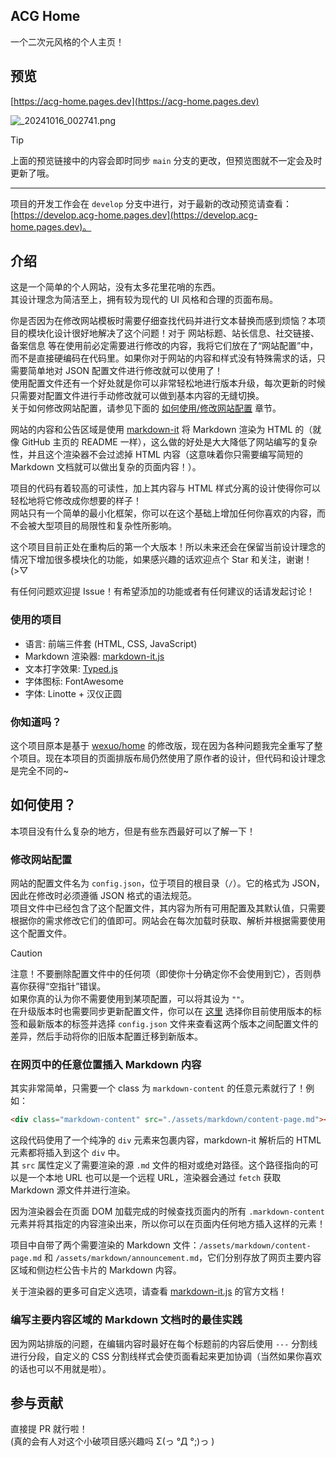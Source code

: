## ACG Home

一个二次元风格的个人主页！  

## 预览

[https://acg-home.pages.dev](https://acg-home.pages.dev)

![_20241016_002741.png](https://s2.loli.net/2024/10/16/fvapGBQDeRkzTHh.png)

> [!TIP]  
> 上面的预览链接中的内容会即时同步 `main` 分支的更改，但预览图就不一定会及时更新了哦。

---

项目的开发工作会在 `develop` 分支中进行，对于最新的改动预览请查看：[https://develop.acg-home.pages.dev](https://develop.acg-home.pages.dev)。

## 介绍

这是一个简单的个人网站，没有太多花里花哨的东西。  
其设计理念为简洁至上，拥有较为现代的 UI 风格和合理的页面布局。

你是否因为在修改网站模板时需要仔细查找代码并进行文本替换而感到烦恼？本项目的模块化设计很好地解决了这个问题！对于 网站标题、站长信息、社交链接、备案信息 等在使用前必定需要进行修改的内容，我将它们放在了“网站配置”中，而不是直接硬编码在代码里。如果你对于网站的内容和样式没有特殊需求的话，只需要简单地对 JSON 配置文件进行修改就可以使用了！  
使用配置文件还有一个好处就是你可以非常轻松地进行版本升级，每次更新的时候只需要对配置文件进行手动修改就可以做到基本内容的无缝切换。  
关于如何修改网站配置，请参见下面的 [如何使用/修改网站配置](#修改网站配置) 章节。

网站的内容和公告区域是使用 [markdown-it](https://github.com/markdown-it/markdown-it) 将 Markdown 渲染为 HTML 的（就像 GitHub 主页的 README 一样），这么做的好处是大大降低了网站编写的复杂性，并且这个渲染器不会过滤掉 HTML 内容（这意味着你只需要编写简短的 Markdown 文档就可以做出复杂的页面内容！）。

项目的代码有着较高的可读性，加上其内容与 HTML 样式分离的设计使得你可以轻松地将它修改成你想要的样子！  
网站只有一个简单的最小化框架，你可以在这个基础上增加任何你喜欢的内容，而不会被大型项目的局限性和复杂性所影响。

这个项目目前正处在重构后的第一个大版本！所以未来还会在保留当前设计理念的情况下增加很多模块化的功能，如果感兴趣的话欢迎点个 Star 和关注，谢谢！\(>▽

有任何问题欢迎提 Issue！有希望添加的功能或者有任何建议的话请发起讨论！

### 使用的项目

- 语言: 前端三件套 (HTML, CSS, JavaScript)
- Markdown 渲染器: [markdown-it.js](https://github.com/markdown-it/markdown-it)
- 文本打字效果: [Typed.js](https://github.com/mattboldt/typed.js)
- 字体图标: FontAwesome
- 字体: Linotte + 汉仪正圆

### 你知道吗？

这个项目原本是基于 [wexuo/home](https://github.com/wexuo/home) 的修改版，现在因为各种问题我完全重写了整个项目。现在本项目的页面排版布局仍然使用了原作者的设计，但代码和设计理念是完全不同的~

## 如何使用？

本项目没有什么复杂的地方，但是有些东西最好可以了解一下！

### 修改网站配置

网站的配置文件名为 `config.json`，位于项目的根目录（`/`）。它的格式为 JSON，因此在修改时必须遵循 JSON 格式的语法规范。  
项目文件中已经包含了这个配置文件，其内容为所有可用配置及其默认值，只需要根据你的需求修改它们的值即可。网站会在每次加载时获取、解析并根据需要使用这个配置文件。

> [!CAUTION]  
> 注意！不要删除配置文件中的任何项（即使你十分确定你不会使用到它），否则恭喜你获得“空指针”错误。  
> 如果你真的认为你不需要使用到某项配置，可以将其设为 `""`。  
> 在升级版本时也需要同步更新配置文件，你可以在 [这里](https://github.com/ChengCheng0v0/ACG-Home/compare) 选择你目前使用版本的标签和最新版本的标签并选择 `config.json` 文件来查看这两个版本之间配置文件的差异，然后手动将你的旧版本配置迁移到新版本。

### 在网页中的任意位置插入 Markdown 内容

其实非常简单，只需要一个 class 为 `markdown-content` 的任意元素就行了！例如：

``` html
<div class="markdown-content" src="./assets/markdown/content-page.md"></div>
```

这段代码使用了一个纯净的 `div` 元素来包裹内容，markdown-it 解析后的 HTML 元素都将插入到这个 `div` 中。  
其 `src` 属性定义了需要渲染的源 `.md` 文件的相对或绝对路径。这个路径指向的可以是一个本地 URL 也可以是一个远程 URL，渲染器会通过 `fetch` 获取 Markdown 源文件并进行渲染。

因为渲染器会在页面 DOM 加载完成的时候查找页面内的所有 `.markdown-content` 元素并将其指定的内容渲染出来，所以你可以在页面内任何地方插入这样的元素！

项目中自带了两个需要渲染的 Markdown 文件：`/assets/markdown/content-page.md` 和 `/assets/markdown/announcement.md`，它们分别存放了网页主要内容区域和侧边栏公告卡片的 Markdown 内容。

关于渲染器的更多可自定义选项，请查看 [markdown-it.js](https://github.com/markdown-it/markdown-it) 的官方文档！

### 编写主要内容区域的 Markdown 文档时的最佳实践

因为网站排版的问题，在编辑内容时最好在每个标题前的内容后使用 `---` 分割线进行分段，自定义的 CSS 分割线样式会使页面看起来更加协调（当然如果你喜欢的话也可以不用就是啦）。

## 参与贡献

直接提 PR 就行啦！  
\(真的会有人对这个小破项目感兴趣吗 Σ(っ °Д °;)っ  \)
